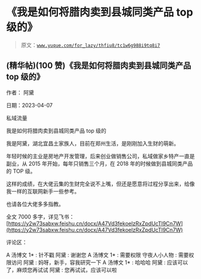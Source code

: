 # 《我是如何将腊肉卖到县城同类产品 top 级的》

> 原文：[`www.yuque.com/for_lazy/thfiu8/tc1w6g988i9tq8i7`](https://www.yuque.com/for_lazy/thfiu8/tc1w6g988i9tq8i7)



## (精华帖)(100 赞)《我是如何将腊肉卖到县城同类产品 top 级的》 

作者： 阿黛 

日期：2023-04-07 

私域流量 

我是如何将腊肉卖到县城同类产品 top 级的 

我是阿黛，湖北宜昌土家族人，目前在郑州生活，是刚刚加入生财的萌新。 

年轻时候的主业是房地产开发管理，后来创业做销售公司，私域做家乡特产一直是副业，从 2015 年开始，每年只销售三个月，在 2018 年的时候做到县城同类产品的 TOP 级。 

这样的成绩，在大佬云集的生财完全说不上嘴，但还是愿意将过程分享出来，给像我一样的互联网新手一些参考。 

也请各位大佬多多指教。 

全文 7000 多字，详见飞书：[https://y2w73sabxw.feishu.cn/docx/A47Vd3fekoelzRxZpdUcTl9Cn7W](https://y2w73sabxw.feishu.cn/docx/A47Vd3fekoelzRxZpdUcTl9Cn7W) 

评论区： 

A 汤博文 1* : 针不戳 阿黛 : 谢谢您 A 汤博文 1* : 需要权限 守夜人小人物 : 需要权限访问 阿黛 : 妈呀，新手，容我研究一下 A 汤博文 1* : 哈哈哈 阿黛 : 应该可以了，麻烦您再试试 阿黛 : 您再试试，应该可以啦